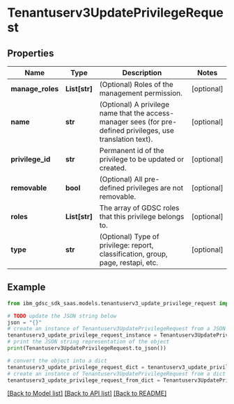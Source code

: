 # Tenantuserv3UpdatePrivilegeRequest


## Properties

Name | Type | Description | Notes
------------ | ------------- | ------------- | -------------
**manage_roles** | **List[str]** | (Optional) Roles of the management permission. | [optional] 
**name** | **str** | (Optional) A privilege name that the access-manager sees (for pre-defined privileges, use translation text). | [optional] 
**privilege_id** | **str** | Permanent id of the privilege to be updated or created. | [optional] 
**removable** | **bool** | (Optional) All pre-defined privileges are not removable. | [optional] 
**roles** | **List[str]** | The array of GDSC roles that this privilege belongs to. | [optional] 
**type** | **str** | (Optional) Type of privilege: report, classification, group, page, restapi, etc. | [optional] 

## Example

```python
from ibm_gdsc_sdk_saas.models.tenantuserv3_update_privilege_request import Tenantuserv3UpdatePrivilegeRequest

# TODO update the JSON string below
json = "{}"
# create an instance of Tenantuserv3UpdatePrivilegeRequest from a JSON string
tenantuserv3_update_privilege_request_instance = Tenantuserv3UpdatePrivilegeRequest.from_json(json)
# print the JSON string representation of the object
print(Tenantuserv3UpdatePrivilegeRequest.to_json())

# convert the object into a dict
tenantuserv3_update_privilege_request_dict = tenantuserv3_update_privilege_request_instance.to_dict()
# create an instance of Tenantuserv3UpdatePrivilegeRequest from a dict
tenantuserv3_update_privilege_request_from_dict = Tenantuserv3UpdatePrivilegeRequest.from_dict(tenantuserv3_update_privilege_request_dict)
```
[[Back to Model list]](../README.md#documentation-for-models) [[Back to API list]](../README.md#documentation-for-api-endpoints) [[Back to README]](../README.md)


